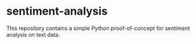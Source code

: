 # sentiment-analysis
This repository contains a simple Python proof-of-concept for sentiment analysis on text data. 
